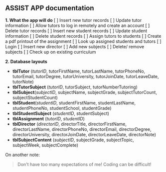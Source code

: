 
## ASSIST APP documentation

 **1.	What the app will do**
  [ ]	Insert new tutor records
  [ ] Update tutor information
  [ ] Allow tutors to log in remotely and create an account
  [ ] Delete tutor records
  [ ] Insert new student records
  [ ] Update student information
  [ ] Delete student records
  [ ] Assign tutors to students
  [ ] Create a pdf printout of the assignment
  [ ] Look up assigned students and tutors
  [ ] Login 
  [ ] Insert new director
  [ ] Add new subjects
  [ ] Delete/ remove subjects
  [ ] Check up on existing curriculum

**2.	Database layouts**

- **tblTutor** (_tutorID_, tutorFirstName, tutorLastName, tutorPhoneNo, tutorEmail, tutorDegree, tutorUniversity, tutorJoinDate, tutorLeaveDate, tutorNote)
- **tblTutorSubject** (_tutorID_, tutorSubject, tutorNumberTutoring)
- **tblSubject**(_subjectID_, subjectName, subjectGrade, subjectTutorCount, subjectStudentCount)
- **tblStudent**(_studentID_, studentFirstName, studentLastName, studentPhoneNo, studentSchool, studentGrade)
- **tblStudentSubject** (_studentID_, studentSubject)
- **tblAssignment** (_tutorID_, _studentID_)
- **tblDirector** (_directorID_, directorTitle, directorFirstName, directorLastName, directorPhoneNo, directorEmail, directorDegree, directorUniversity, directorJoinDate, directorLeaveDate, directorNote)
- **tblSubjectContent** (_subjectID_, subjectGrade, subjectTopic, subjectWeek, subjectComplete)


On another note:
>Don't have too many expectations of me! Coding can be difficult!
